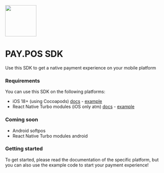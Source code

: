 <img src="https://www.pay.nl/uploads/1/brands/main_logo.png" width="100px"/>

# PAY.POS SDK

Use this SDK to get a native payment experience on your mobile platform
<br />

### Requirements
You can use this SDK on the following platforms:
- iOS 18+ (using Cocoapods) [docs](docs/sdk-ios.md) - [example](example-ios)
- React Native Turbo modules (iOS only atm) [docs](docs/sdk-react-native.md) - [example]()

### Coming soon
- Android softpos
- React Native Turbo modules android

### Getting started
To get started, please read the documentation of the specific platform, but you can also use the example code to start your payment experience!
